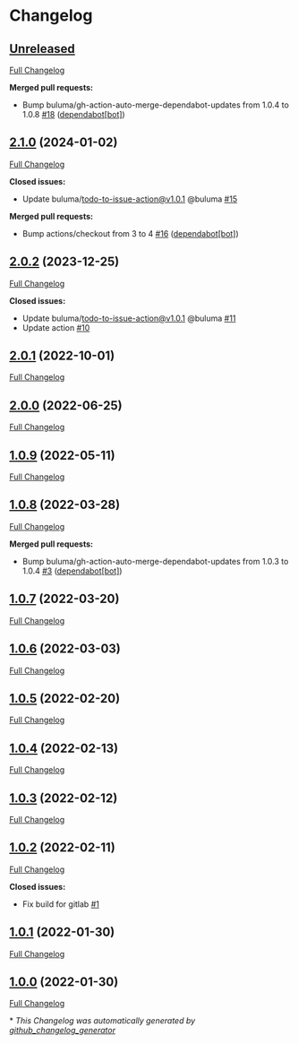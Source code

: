 # Changelog

## [Unreleased](https://github.com/buluma/ansible-role-update/tree/HEAD)

[Full Changelog](https://github.com/buluma/ansible-role-update/compare/2.1.0...HEAD)

**Merged pull requests:**

- Bump buluma/gh-action-auto-merge-dependabot-updates from 1.0.4 to 1.0.8 [\#18](https://github.com/buluma/ansible-role-update/pull/18) ([dependabot[bot]](https://github.com/apps/dependabot))

## [2.1.0](https://github.com/buluma/ansible-role-update/tree/2.1.0) (2024-01-02)

[Full Changelog](https://github.com/buluma/ansible-role-update/compare/2.0.2...2.1.0)

**Closed issues:**

- Update buluma/todo-to-issue-action@v1.0.1 @buluma [\#15](https://github.com/buluma/ansible-role-update/issues/15)

**Merged pull requests:**

- Bump actions/checkout from 3 to 4 [\#16](https://github.com/buluma/ansible-role-update/pull/16) ([dependabot[bot]](https://github.com/apps/dependabot))

## [2.0.2](https://github.com/buluma/ansible-role-update/tree/2.0.2) (2023-12-25)

[Full Changelog](https://github.com/buluma/ansible-role-update/compare/2.0.1...2.0.2)

**Closed issues:**

- Update buluma/todo-to-issue-action@v1.0.1 @buluma [\#11](https://github.com/buluma/ansible-role-update/issues/11)
- Update action [\#10](https://github.com/buluma/ansible-role-update/issues/10)

## [2.0.1](https://github.com/buluma/ansible-role-update/tree/2.0.1) (2022-10-01)

[Full Changelog](https://github.com/buluma/ansible-role-update/compare/2.0.0...2.0.1)

## [2.0.0](https://github.com/buluma/ansible-role-update/tree/2.0.0) (2022-06-25)

[Full Changelog](https://github.com/buluma/ansible-role-update/compare/1.0.9...2.0.0)

## [1.0.9](https://github.com/buluma/ansible-role-update/tree/1.0.9) (2022-05-11)

[Full Changelog](https://github.com/buluma/ansible-role-update/compare/1.0.8...1.0.9)

## [1.0.8](https://github.com/buluma/ansible-role-update/tree/1.0.8) (2022-03-28)

[Full Changelog](https://github.com/buluma/ansible-role-update/compare/1.0.7...1.0.8)

**Merged pull requests:**

- Bump buluma/gh-action-auto-merge-dependabot-updates from 1.0.3 to 1.0.4 [\#3](https://github.com/buluma/ansible-role-update/pull/3) ([dependabot[bot]](https://github.com/apps/dependabot))

## [1.0.7](https://github.com/buluma/ansible-role-update/tree/1.0.7) (2022-03-20)

[Full Changelog](https://github.com/buluma/ansible-role-update/compare/1.0.6...1.0.7)

## [1.0.6](https://github.com/buluma/ansible-role-update/tree/1.0.6) (2022-03-03)

[Full Changelog](https://github.com/buluma/ansible-role-update/compare/1.0.5...1.0.6)

## [1.0.5](https://github.com/buluma/ansible-role-update/tree/1.0.5) (2022-02-20)

[Full Changelog](https://github.com/buluma/ansible-role-update/compare/1.0.4...1.0.5)

## [1.0.4](https://github.com/buluma/ansible-role-update/tree/1.0.4) (2022-02-13)

[Full Changelog](https://github.com/buluma/ansible-role-update/compare/1.0.3...1.0.4)

## [1.0.3](https://github.com/buluma/ansible-role-update/tree/1.0.3) (2022-02-12)

[Full Changelog](https://github.com/buluma/ansible-role-update/compare/1.0.2...1.0.3)

## [1.0.2](https://github.com/buluma/ansible-role-update/tree/1.0.2) (2022-02-11)

[Full Changelog](https://github.com/buluma/ansible-role-update/compare/1.0.1...1.0.2)

**Closed issues:**

- Fix build for gitlab [\#1](https://github.com/buluma/ansible-role-update/issues/1)

## [1.0.1](https://github.com/buluma/ansible-role-update/tree/1.0.1) (2022-01-30)

[Full Changelog](https://github.com/buluma/ansible-role-update/compare/1.0.0...1.0.1)

## [1.0.0](https://github.com/buluma/ansible-role-update/tree/1.0.0) (2022-01-30)

[Full Changelog](https://github.com/buluma/ansible-role-update/compare/d215169cb193cbd759ef8bde89dc7d3c1502d5cb...1.0.0)



\* *This Changelog was automatically generated by [github_changelog_generator](https://github.com/github-changelog-generator/github-changelog-generator)*
